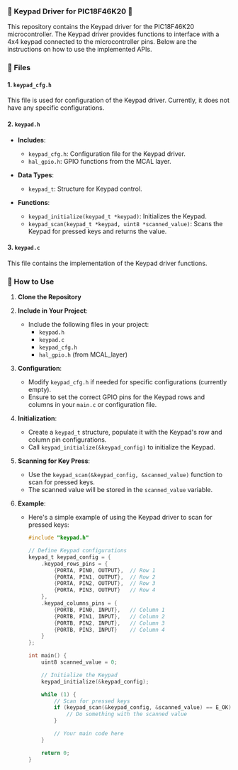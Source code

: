 ### 🌟 Keypad Driver for PIC18F46K20 🌟

This repository contains the Keypad driver for the PIC18F46K20 microcontroller. The Keypad driver provides functions to interface with a 4x4 keypad connected to the microcontroller pins. Below are the instructions on how to use the implemented APIs.

### 📁 Files

#### 1. `keypad_cfg.h`
This file is used for configuration of the Keypad driver. Currently, it does not have any specific configurations.

#### 2. `keypad.h`
- **Includes**: 
  - `keypad_cfg.h`: Configuration file for the Keypad driver.
  - `hal_gpio.h`: GPIO functions from the MCAL layer.

- **Data Types**:
  - `keypad_t`: Structure for Keypad control.

- **Functions**:
  - `keypad_initialize(keypad_t *keypad)`: Initializes the Keypad.
  - `keypad_scan(keypad_t *keypad, uint8 *scanned_value)`: Scans the Keypad for pressed keys and returns the value.

#### 3. `keypad.c`
This file contains the implementation of the Keypad driver functions.

### 🚀 How to Use

1. **Clone the Repository**

2. **Include in Your Project**:
   - Include the following files in your project:
     - `keypad.h`
     - `keypad.c`
     - `keypad_cfg.h`
     - `hal_gpio.h` (from MCAL_layer)

3. **Configuration**:
   - Modify `keypad_cfg.h` if needed for specific configurations (currently empty).
   - Ensure to set the correct GPIO pins for the Keypad rows and columns in your `main.c` or configuration file.

4. **Initialization**:
   - Create a `keypad_t` structure, populate it with the Keypad's row and column pin configurations.
   - Call `keypad_initialize(&keypad_config)` to initialize the Keypad.

5. **Scanning for Key Press**:
   - Use the `keypad_scan(&keypad_config, &scanned_value)` function to scan for pressed keys.
   - The scanned value will be stored in the `scanned_value` variable.

6. **Example**:
   - Here's a simple example of using the Keypad driver to scan for pressed keys:

     ```c
     #include "keypad.h"

     // Define Keypad configurations
     keypad_t keypad_config = {
         .keypad_rows_pins = {
             {PORTA, PIN0, OUTPUT},  // Row 1
             {PORTA, PIN1, OUTPUT},  // Row 2
             {PORTA, PIN2, OUTPUT},  // Row 3
             {PORTA, PIN3, OUTPUT}   // Row 4
         },
         .keypad_columns_pins = {
             {PORTB, PIN0, INPUT},   // Column 1
             {PORTB, PIN1, INPUT},   // Column 2
             {PORTB, PIN2, INPUT},   // Column 3
             {PORTB, PIN3, INPUT}    // Column 4
         }
     };

     int main() {
         uint8 scanned_value = 0;

         // Initialize the Keypad
         keypad_initialize(&keypad_config);

         while (1) {
             // Scan for pressed keys
             if (keypad_scan(&keypad_config, &scanned_value) == E_OK) {
                 // Do something with the scanned value
             }

             // Your main code here
         }

         return 0;
     }
     ```
